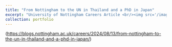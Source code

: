 ```yaml
---
title: "From Nottingham to the UN in Thailand and a PhD in Japan"
excerpt: "University of Nottingham Careers Article <br/><img src='/images/jack_crawford.png'>"
collection: portfolio
---
```


(https://blogs.nottingham.ac.uk/careers/2024/08/13/from-nottingham-to-the-un-in-thailand-and-a-phd-in-japan/) 
